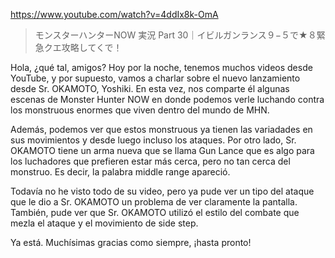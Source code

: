 https://www.youtube.com/watch?v=4ddIx8k-OmA

> モンスターハンターNOW 実況 Part 30｜イビルガンランス９−５で★８緊急クエ攻略してくで！ 

Hola, ¿qué tal, amigos? Hoy por la noche, tenemos muchos videos desde YouTube, y por supuesto, vamos a charlar sobre el nuevo lanzamiento desde Sr. OKAMOTO, Yoshiki. En esta vez, nos comparte él algunas escenas de Monster Hunter NOW en donde podemos verle luchando contra los monstruous enormes que viven dentro del mundo de MHN. 

Además, podemos ver que estos monstruous ya tienen las variadades en sus movimientos y desde luego incluso los ataques. Por otro lado, Sr. OKAMOTO tiene un arma nueva que se llama Gun Lance que es algo para los luchadores que prefieren estar más cerca, pero no tan cerca del monstruo. Es decir, la palabra middle range apareció.

Todavía no he visto todo de su video, pero ya pude ver un tipo del ataque que le dio a Sr. OKAMOTO un problema de ver claramente la pantalla. También, pude ver que Sr. OKAMOTO utilizó el estilo del combate que mezla el ataque y el movimiento de side step.

Ya está. Muchísimas gracias como siempre, ¡hasta pronto!
